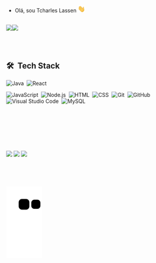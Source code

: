 - <!--👋 --> Olá, sou Tcharles Lassen <img src="https://github.com/Leoruiz197/Leoruiz197/blob/main/img/Hi.gif" width="20px" margin="20px">
<!-- - 🌱 Adquirindo conhecimento &nbsp; JavaScript, &nbsp; HTML, &nbsp; CSS, &nbsp; Java, &nbsp; React.JS, &nbsp; Next.JS, &nbsp; Flutter &nbsp; e &nbsp; Visual Studio Code. -->
<!-- - 💞️ Contribuir para o melhor nível de desenvolvimento e criação de programas.  -->

##

<p style = display: "inline block" align = "justify" >
  <img width = "420px" src="https://github-readme-stats.vercel.app/api?username=TcharlesDaviLassen&show_icons=true&theme=vision-friendly-dark"><img width = "420px" src="https://github-readme-streak-stats.herokuapp.com/?user=TcharlesDaviLassen&theme=vision-friendly-dark"> 
   <p/>

<!-- <p align="center">
  <a href="https://github.com/TcharlesDaviLassen">
    
  <img width="530em" src="https://github-readme-stats.vercel.app/api?username=TcharlesDaviLassen&show_icons=true&theme=vision-friendly-dark" alt="tcharlesdavilassen's stats"/>
<!--     <img width="530em" src="https://github-readme-stats.vercel.app/api/top-langs/?username=TcharlesDaviLassen&layout=compact&theme=vision-friendly-dark"/>  -->
<!--       <img width="530em" src="https://github-readme-stats.vercel.app/api/top-langs/?username=TcharlesDaviLassen&layout=compact&langs_count=6&theme=vision-friendly-dark"/> -->
<!--     </p>  --> 
    
<br><br>
    
## 🛠 &nbsp;Tech Stack 
    

![Java](https://img.shields.io/badge/-Java-05122A?style=flat&logo=java)&nbsp; 
![React](https://img.shields.io/badge/-React.js-05122A?style=flat&logo=react)&nbsp;
<!-- ![Next.JS](https://img.shields.io/badge/-Next.js-05122A?style=flat&logo=next.js)&nbsp; -->
<!-- ![Flutter](https://img.shields.io/badge/-Flutter-05122A?style=flat&logo=flutter)&nbsp; -->
![JavaScript](https://img.shields.io/badge/-JavaScript-05122A?style=flat&logo=javascript)&nbsp;
![Node.js](https://img.shields.io/badge/-Node.js-05122A?style=flat&logo=node.js)&nbsp;
![HTML](https://img.shields.io/badge/-HTML-05122A?style=flat&logo=HTML5)&nbsp;
![CSS](https://img.shields.io/badge/-CSS-05122A?style=flat&logo=CSS3&logoColor=1572B6)&nbsp;
![Git](https://img.shields.io/badge/-Git-05122A?style=flat&logo=git)&nbsp;
![GitHub](https://img.shields.io/badge/-GitHub-05122A?style=flat&logo=github)&nbsp;
![Visual Studio Code](https://img.shields.io/badge/-Visual%20Studio%20Code-05122A?style=flat&logo=visual-studio-code&logoColor=007ACC)&nbsp;
![MySQL](https://img.shields.io/badge/-mysql-05122A?style=flat&logo=mysql)&nbsp;


<br><br>

<!-- <div style="display : inline_block"><br>
  <img align="center" alt="TcharlesDaviLassen-Js" height="30" width="40" src="https://raw.githubusercontent.com/devicons/devicon/master/icons/javascript/javascript-plain.svg">
    <img align="center" alt="TcharlesDaviLassen-HTML" height="30" width="40" src="https://raw.githubusercontent.com/devicons/devicon/master/icons/html5/html5-original.svg">
     <img align="center" alt="TcharlesDaviLassen-CSS" height="30" width="40" src="https://raw.githubusercontent.com/devicons/devicon/master/icons/css3/css3-original.svg">
     <img align="center" alt="TcharlesDaviLassen-JAVA" height="30" width="40" src="https://raw.githubusercontent.com/devicons/devicon/master/icons/java/java-original.svg">
  <img align="center" alt="TcharlesDaviLassen-MYSQL" height="30" width="40" src="https://raw.githubusercontent.com/devicons/devicon/master/icons/mysql/mysql-original.svg">
  <img align="center" alt="TcharlesDaviLassen-GIT" height="30" width="40" src="https://raw.githubusercontent.com/devicons/devicon/master/icons/git/git-original.svg">
</div> -->

<br><br>
    
##
  
<div>
  <a href="https://instagram.com/tcharlesdavi" target="_blank"><img src="https://img.shields.io/badge/-Instagram-%23E4405F?style=for-the-badge&logo=instagram&logoColor=white" target="_blank"></a>
  <a href="https://www.linkedin.com/in/tcharles-lassen-5408a0140/" target="_blank"><img src="https://img.shields.io/badge/-LinkedIn-%230077B5?style=for-the-badge&logo=linkedin&logoColor=white" target="_blank"></a> 
   <a href = "mailto:contatotcharlesdavilassen@gmail.com"><img src="https://img.shields.io/badge/-Gmail-%23333?style=for-the-badge&logo=gmail&logoColor=white" target="_blank"></a>
</div>

<br><br>

##

![Snake animation](https://github.com/TcharlesDaviLassen/TcharlesDaviLassen/blob/output/github-contribution-grid-snake.svg)

<!-- <div style = display: "inline block" align = "center" margin = "0px"> 
   <img style = display: "inline block" align = "left" width = "390" src= "https://github-readme-stats.vercel.app/api/top-langs/?username=TcharlesDaviLassen&theme=blue-green">
   <img src="https://img.icons8.com/color/48/000000/javascript--v2.png"/><img src="https://img.icons8.com/fluency/48/000000/node-js.png"/><img src="https://img.icons8.com/color/48/000000/git.png"/><img src="https://img.icons8.com/color/48/000000/visual-studio-code-2019.png"/>
    <div/> -->
    
    
  
<!---
TcharlesDaviLassen/TcharlesDaviLassen is a ✨ special ✨ repository because its `README.md` (this file) appears on your GitHub profile.
You can click the Preview link to take a look at your changes.
--->
